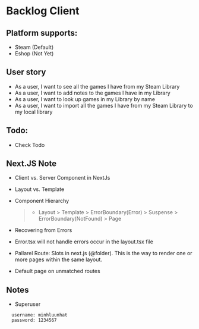 # Backlog Client

## Platform supports:

- Steam (Default)
- Eshop (Not Yet)

## User story

- As a user, I want to see all the games I have from my Steam Library
- As a user, I want to add notes to the games I have in my Library
- As a user, I want to look up games in my Library by name
- As a user, I want to import all the games I have from my Steam Library to my local library

## Todo:

- Check Todo

## Next.JS Note

- Client vs. Server Component in NextJs
- Layout vs. Template

- Component Hierarchy

  > - Layout > Template > ErrorBoundary(Error) > Suspense > ErrorBoundary(NotFound) > Page

- Recovering from Errors

- Error.tsx will not handle errors occur in the layout.tsx file

- Pallarel Route: Slots in next.js (@folder). This is the way to render one or more pages within the same layout.

- Default page on unmatched routes

## Notes

- Superuser

```
  username: minhluunhat
  password: 1234567
```
